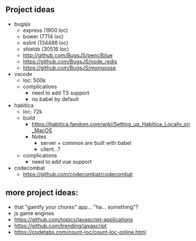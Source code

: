 
## Project ideas
* bugsjs
   * express (1900 loc)
   * bower (7714 loc)
   * eslint (134486 loc)
   * shields (30516 loc)
   * http://github.com/BugsJS/pencilblue
   * https://github.com/BugsJS/node_redis
   * https://github.com/BugsJS/mongoose
* vscode
   * loc: 500k
   * complications
      * need to add TS support
      * no babel by default
* habitica
   * loc: 72k
   * build
      * https://habitica.fandom.com/wiki/Setting_up_Habitica_Locally_on_MacOS
      * Notes
         * server + common are built with babel
         * client...?
   * complications
      * need to add vue support
* codecombat
   * https://github.com/codecombat/codecombat

## more project ideas:
* that "gamify your chores" app... "ha... something"?
* js game engines
* https://github.com/topics/javascript-applications
* https://github.com/trending/javascript
* https://codetabs.com/count-loc/count-loc-online.html